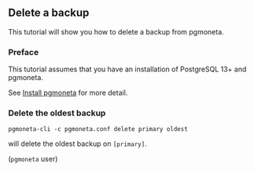 ## Delete a backup

This tutorial will show you how to delete a backup from pgmoneta.

### Preface

This tutorial assumes that you have an installation of PostgreSQL 13+ and pgmoneta.

See [Install pgmoneta](https://github.com/pgmoneta/pgmoneta/blob/main/doc/tutorial/01_install.md)
for more detail.

### Delete the oldest backup

```
pgmoneta-cli -c pgmoneta.conf delete primary oldest
```

will delete the oldest backup on `[primary]`.

(`pgmoneta` user)
